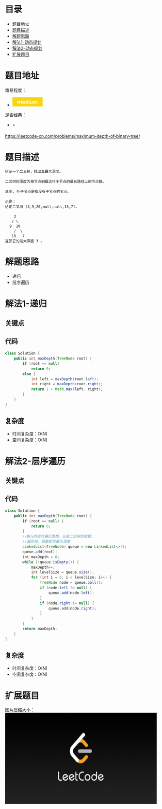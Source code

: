 # 目录
* [题目地址](#题目地址)
* [题目描述](#题目描述)
* [解题思路](#解题思路)
* [解法1-动态规划](#解法1-动态规划)
* [解法2-动态规划](#解法2-动态规划)
* [扩展题目](#扩展题目)



# 题目地址
难易程度：
- ![medium.jpg](../.images/medium.jpg)

是否经典：
- ⭐️

https://leetcode-cn.com/problems/maximum-depth-of-binary-tree/

# 题目描述

```text
给定一个二叉树，找出其最大深度。

二叉树的深度为根节点到最远叶子节点的最长路径上的节点数。

说明: 叶子节点是指没有子节点的节点。

示例：
给定二叉树 [3,9,20,null,null,15,7]，

    3
   / \
  9  20
    /  \
   15   7
返回它的最大深度 3 。
```

# 解题思路
- 递归
- 层序遍历

# 解法1-递归
## 关键点



## 代码
```java
class Solution {
    public int maxDepth(TreeNode root) {
        if (root == null)
            return 0;
        else {
            int left = maxDepth(root.left);
            int right = maxDepth(root.right);
            return 1 + Math.max(left, right);
        }
    }
}
```


## 复杂度
- 时间复杂度：O(N)
- 空间复杂度：O(N)


# 解法2-层序遍历
## 关键点



## 代码
```java
class Solution {
    public int maxDepth(TreeNode root) {
        if (root == null) {
            return 0;
        }
        //BFS的层次遍历思想，记录二叉树的层数，
        //遍历完，层数即为最大深度
        LinkedList<TreeNode> queue = new LinkedList<>();
        queue.add(root);
        int maxDepth = 0;
        while (!queue.isEmpty()) {
            maxDepth++;
            int levelSize = queue.size();
            for (int i = 0; i < levelSize; i++) {
                TreeNode node = queue.poll();
                if (node.left != null) {
                    queue.add(node.left);
                }
                if (node.right != null) {
                    queue.add(node.right);
                }
            }
        }
        return maxDepth;
    }
}
```


## 复杂度
- 时间复杂度：O(N)
- 空间复杂度：O(N)


# 扩展题目




图片压缩大小：
<img src="../.images/leetcode.jpeg" width="500" height="300">